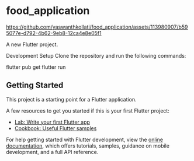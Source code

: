 # food_application
https://github.com/yaswanthkollati/food_application/assets/113980907/b595077e-d792-4b62-9eb8-12ca4e8e05f1

A new Flutter project.

Development Setup
Clone the repository and run the following commands:

flutter pub get
flutter run

## Getting Started

This project is a starting point for a Flutter application.

A few resources to get you started if this is your first Flutter project:

- [Lab: Write your first Flutter app](https://docs.flutter.dev/get-started/codelab)
- [Cookbook: Useful Flutter samples](https://docs.flutter.dev/cookbook)

For help getting started with Flutter development, view the
[online documentation](https://docs.flutter.dev/), which offers tutorials,
samples, guidance on mobile development, and a full API reference.
